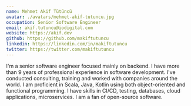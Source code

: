 ```yaml
---
name: Mehmet Akif Tütüncü
avatar: ./avatars/mehmet-akif-tutuncu.jpg
occupation: Senior Software Engineer
email: akif.tutuncu@iodigital.com
website: https://akif.dev
github: https://github.com/makiftutuncu
linkedin: https://linkedin.com/in/makiftutuncu
twitter: https://twitter.com/makiftutuncu
---
```


I'm a senior software engineer focused mainly on backend. I have more than 9 years of professional experience in software development. I've conducted consulting, training and worked with companies around the world. I am proficient in Scala, Java, Kotlin using both object-oriented and functional programming. I have skills in CI/CD, testing, databases, cloud applications, microservices. I am a fan of open-source software.
